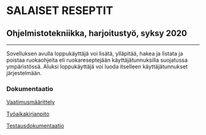 # **SALAISET RESEPTIT**

## Ohjelmistotekniikka, harjoitustyö, syksy 2020

--------------------------------------------------------------

Sovelluksen avulla loppukäyttäjä voi lisätä, ylläpitää, hakea ja listata ja poistaa ruokaohjeita eli ruokareseptejään käyttäjätunnuksilla suojatussa ympäristössä. Aluksi loppukäyttäjä voi luoda itselleen käyttäjätunnukset järjestelmään.

### Dokumentaatio

[Vaatimusmäärittely](https://github.com/a-bzzzz/ot-harjoitustyo/blob/master/dokumentaatio/vaatimusmaarittely.md)

[Työaikakirjanpito](https://github.com/a-bzzzz/ot-harjoitustyo/blob/master/dokumentaatio/tyoaikakirjanpito.ods)

[Testausdokumentaatio](https://github.com/a-bzzzz/ot-harjoitustyo/tree/master/dokumentaatio/testaus)

